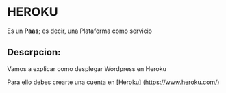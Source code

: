 # HEROKU
Es un **Paas**; es decir, una Plataforma como servicio
## Descrpcion:
Vamos a explicar como desplegar Wordpress en Heroku

Para ello debes crearte una cuenta en [Heroku] (https://www.heroku.com/)